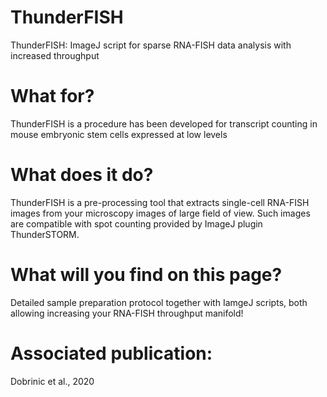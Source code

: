 # ThunderFISH
ThunderFISH: ImageJ script for sparse RNA-FISH data analysis with increased throughput 

# What for?
ThunderFISH is a procedure has been developed for transcript counting in mouse embryonic stem cells expressed at low levels

# What does it do?
ThunderFISH is a pre-processing tool that extracts single-cell RNA-FISH images from your microscopy images of large field of view. Such images are compatible with spot counting provided by ImageJ plugin ThunderSTORM.

# What will you find on this page?
Detailed sample preparation protocol together with IamgeJ scripts, both allowing increasing your RNA-FISH throughput manifold!

# Associated publication:
Dobrinic et al., 2020
